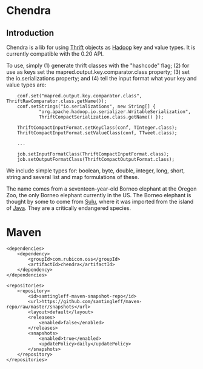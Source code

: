 # Chendra #

## Introduction ##

Chendra is a lib for using [Thrift](http://thrift.apache.org/ "Thrift") objects as [Hadoop](http://hadoop.apache.org/ "Hadoop") key and value types. It is currently compatible with the 0.20 API.

To use, simply (1) generate thrift classes with the "hashcode" flag; (2) for use as keys set the mapred.output.key.comparator.class property; (3) set the io.serializations property; and (4) tell the input format what your key and value types are:

		conf.set("mapred.output.key.comparator.class", ThriftRawComparator.class.getName());
		conf.setStrings("io.serializations", new String[] {
				"org.apache.hadoop.io.serializer.WritableSerialization",
				ThriftCompactSerialization.class.getName() });

		ThriftCompactInputFormat.setKeyClass(conf, TInteger.class);
		ThriftCompactInputFormat.setValueClass(conf, TTweet.class);

		...

		job.setInputFormatClass(ThriftCompactInputFormat.class);
		job.setOutputFormatClass(ThriftCompactOutputFormat.class);

We include simple types for: boolean, byte, double, integer, long, short, string and several list and map formulations of these.

The name comes from a seventeen-year-old Borneo elephant at the Oregon Zoo, the only Borneo elephant currently in the US. The Borneo elephant is thought by some to come from [Sulu](http://en.wikipedia.org/wiki/Sulu "Island of Sulu"), where it was imported from the island of [Java](http://en.wikipedia.org/wiki/Java "Island of Java"). They are a critically endangered species.

# Maven #

    <dependencies>
        <dependency>
            <groupId>com.rubicon.oss</groupId>
            <artifactId>chendra</artifactId>
        </dependency>
    </dependencies>

    <repositories>
        <repository>
            <id>samtingleff-maven-snapshot-repo</id>
            <url>https://github.com/samtingleff/maven-repo/raw/master/snapshots</url>
            <layout>default</layout>
            <releases>
                <enabled>false</enabled>
            </releases>
            <snapshots>
                <enabled>true</enabled>
                <updatePolicy>daily</updatePolicy>
            </snapshots>
        </repository>
    </repositories>
